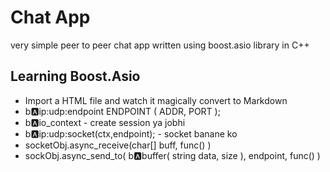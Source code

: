 # Chat App


very simple peer to peer chat app written using boost.asio library in C++


## Learning Boost.Asio

- Import a HTML file and watch it magically convert to Markdown
- b:a:ip:udp:endpoint ENDPOINT ( ADDR, PORT );
- b:a:io_context - create session ya jobhi
- b:a:ip:udp:socket(ctx,endpoint); - socket banane ko
- socketObj.async_receive(char[] buff, func() )
- sockObj.async_send_to( b:a:buffer( string data, size ), endpoint, func() )
